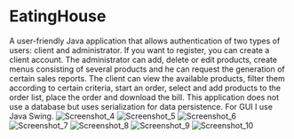 # EatingHouse
A user-friendly Java application that allows authentication of two types of users: client and administrator. If you want to register, you can create a client account.
The administrator can add, delete or edit products, create menus consisting of several products and he can request the generation of certain sales reports. 
The client can view the available products, filter them according to certain criteria, start an order, select and add products to the order list,
place the order and download the bill. This application does not use a database but uses serialization for data persistence. For GUI I use Java Swing.
![Screenshot_4](https://user-images.githubusercontent.com/96259420/225409860-53fd65a8-0a43-4c71-b771-2d94870bcc45.png)
![Screenshot_5](https://user-images.githubusercontent.com/96259420/225409906-acb07b9f-14ec-4033-bb3a-31f03472ea95.png)
![Screenshot_6](https://user-images.githubusercontent.com/96259420/225409944-89831819-e11d-4a53-b4af-01ac68c4eaff.png)
![Screenshot_7](https://user-images.githubusercontent.com/96259420/225409994-79d5884b-335c-49e3-8c24-f3a4f178d969.png)
![Screenshot_8](https://user-images.githubusercontent.com/96259420/225410045-f6c77578-bf5f-45b0-a33e-525234466721.png)
![Screenshot_9](https://user-images.githubusercontent.com/96259420/225410108-8ae0d2f7-e581-4647-bb77-79045a51ea4a.png)
![Screenshot_10](https://user-images.githubusercontent.com/96259420/225410161-d7364126-3638-48da-a02f-140d1c8e9654.png)

